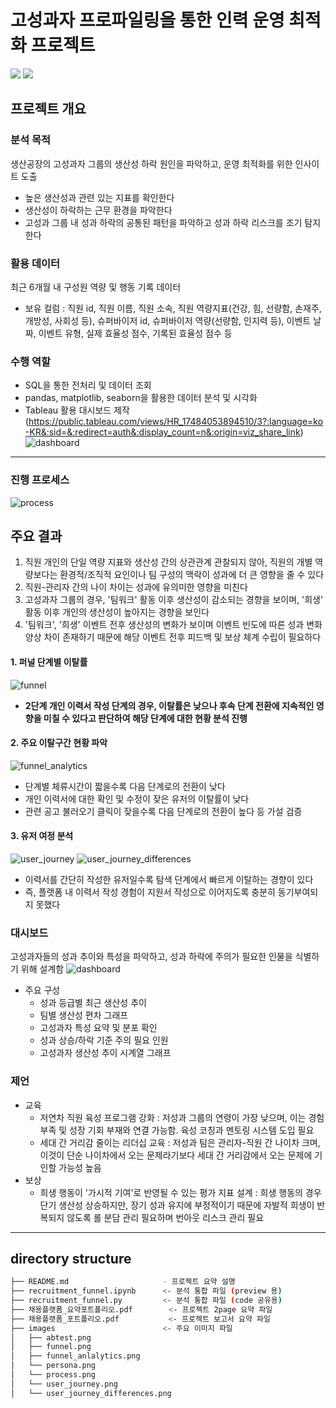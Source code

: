 # 고성과자 프로파일링을 통한 인력 운영 최적화 프로젝트
<img src="https://img.shields.io/badge/Python-3776AB?style=for-the-badge&logo=Python&logoColor=white"> <img src="https://img.shields.io/badge/MySQL-4479A1?style=for-the-badge&logo=MySQL&logoColor=white">

## 프로젝트 개요
### 분석 목적
생산공장의 고성과자 그룹의 생산성 하락 원인을 파악하고, 운영 최적화를 위한 인사이트 도출
- 높은 생산성과 관련 있는 지표를 확인한다
- 생산성이 하락하는 근무 환경을 파악한다
- 고성과 그룹 내 성과 하락의 공통된 패턴을 파악하고 성과 하락 리스크를 조기 탐지한다


### 활용 데이터
최근 6개월 내 구성원 역량 및 행동 기록 데이터
- 보유 컬럼 : 직원 id, 직원 이름, 직원 소속, 직원 역량지표(건강, 힘, 선량함, 손재주, 개방성, 사회성 등), 슈퍼바이저 id, 슈퍼바이저 역량(선량함, 인지력 등), 이벤트 날짜, 이벤트 유형, 실제 효율성 점수, 기록된 효율성 점수 등 


### 수행 역할
- SQL을 통한 전처리 및 데이터 조회
- pandas, matplotlib, seaborn을 활용한 데이터 분석 및 시각화
- Tableau 활용 대시보드 제작 (https://public.tableau.com/views/HR_17484053894510/3?:language=ko-KR&:sid=&:redirect=auth&:display_count=n&:origin=viz_share_link)
![dashboard](https://github.com/Myungbin-Choi/HR_profiling/blob/main/Dashboard.png)
---

### 진행 프로세스 
![process](https://github.com/Myungbin-Choi/HR_profiling/blob/main/process.png)


## 주요 결과
1) 직원 개인의 단일 역량 지표와 생산성 간의 상관관계 관찰되지 않아, 직원의 개별 역량보다는 환경적/조직적 요인이나 팀 구성의 맥락이 성과에 더 큰 영향을 줄 수 있다
2) 직원-관리자 간의 나이 차이는 성과에 유의미한 영향을 미친다
3) 고성과자 그룹의 경우, '팀워크' 활동 이후 생산성이 감소되는 경향을 보이며, '희생' 활동 이후 개인의 생산성이 높아지는 경향을 보인다
4) '팀워크', '희생' 이벤트 전후 생산성의 변화가 보이며 이벤트 빈도에 따른 성과 변화 양상 차이 존재하기 때문에 해당 이벤트 전후 피드백 및 보상 체계 수립이 필요하다

#### 1. 퍼널 단계별 이탈률
![funnel](https://github.com/Myungbin-Choi/recruitment-platform-funnel/blob/main/funnel.png)
- **__2단계 개인 이력서 작성 단계의 경우, 이탈률은 낮으나 후속 단계 전환에 지속적인 영향을 미칠 수 있다고 판단하여 해당 단계에 대한 현황 분석 진행__**


#### 2. 주요 이탈구간 현황 파악
![funnel_analytics](https://github.com/Myungbin-Choi/recruitment-platform-funnel/blob/main/funnel_analytics.png)
- 단계별 체류시간이 짧을수록 다음 단계로의 전환이 낮다
- 개인 이력서에 대한 확인 및 수정이 잦은 유저의 이탈률이 낮다
- 관련 공고 불러오기 클릭이 잦을수록 다음 단계로의 전환이 높다 등 가설 검증


#### 3. 유저 여정 분석
![user_journey](https://github.com/Myungbin-Choi/recruitment-platform-funnel/blob/main/user_journey.png)
![user_journey_differences](https://github.com/Myungbin-Choi/recruitment-platform-funnel/blob/main/user_journey_differences.png)
- 이력서를 간단히 작성한 유저일수록 탐색 단계에서 빠르게 이탈하는 경향이 있다
- 즉, 플랫폼 내 이력서 작성 경험이 지원서 작성으로 이어지도록 충분히 동기부여되지 못했다
  

### 대시보드
고성과자들의 성과 추이와 특성을 파악하고, 성과 하락에 주의가 필요한 인물을 식별하기 위해 설계함
![dashboard](https://github.com/Myungbin-Choi/HR_profiling/blob/main/Dashboard.png)
- 주요 구성
  - 성과 등급별 최근 생산성 추이
  - 팀별 생산성 편차 그래프
  - 고성과자 특성 요약 및 분포 확인
  - 성과 상승/하락 기준 주의 필요 인원
  - 고성과자 생산성 추이 시계열 그래프


### 제언
- 교육
  - 저연차 직원 육성 프로그램 강화 : 저성과 그룹의 연령이 가장 낮으며, 이는 경험 부족 및 성장 기회 부재와 연결 가능함. 육성 코칭과 멘토링 시스템 도입 필요
  - 세대 간 거리감 줄이는 리더십 교육 : 저성과 팀은 관리자-직원 간 나이차 크며, 이것이 단순 나이차에서 오는 문제라기보다 세대 간 거리감에서 오는 문제에 기인할 가능성 높음
- 보상
  - 희생 행동이 '가시적 기여'로 반영될 수 있는 평가 지표 설계 : 희생 행동의 경우 단기 생산성 상승하지만, 장기 성과 유지에 부정적이기 때문에 자발적 희생이 반복되지 않도록 롤 분담 관리 필요하며 번아웃 리스크 관리 필요 
---

## directory structure
```bash
├── README.md                     - 프로젝트 요약 설명
├── recruitment_funnel.ipynb      <- 분석 통합 파일 (preview 용)
├── recruitment_funnel.py         <- 분석 통합 파일 (code 공유용)
├── 채용플랫폼_요약포트폴리오.pdf        <- 프로젝트 2page 요약 파일
├── 채용플랫폼_포트폴리오.pdf           <- 프로젝트 보고서 요약 파일
├── images                        <- 주요 이미지 파일
│   ├── abtest.png       
│   ├── funnel.png      
│   ├── funnel_anlalytics.png   
│   └── persona.png            
│   └── process.png           
│   └── user_journey.png        
│   └── user_journey_differences.png           
```
